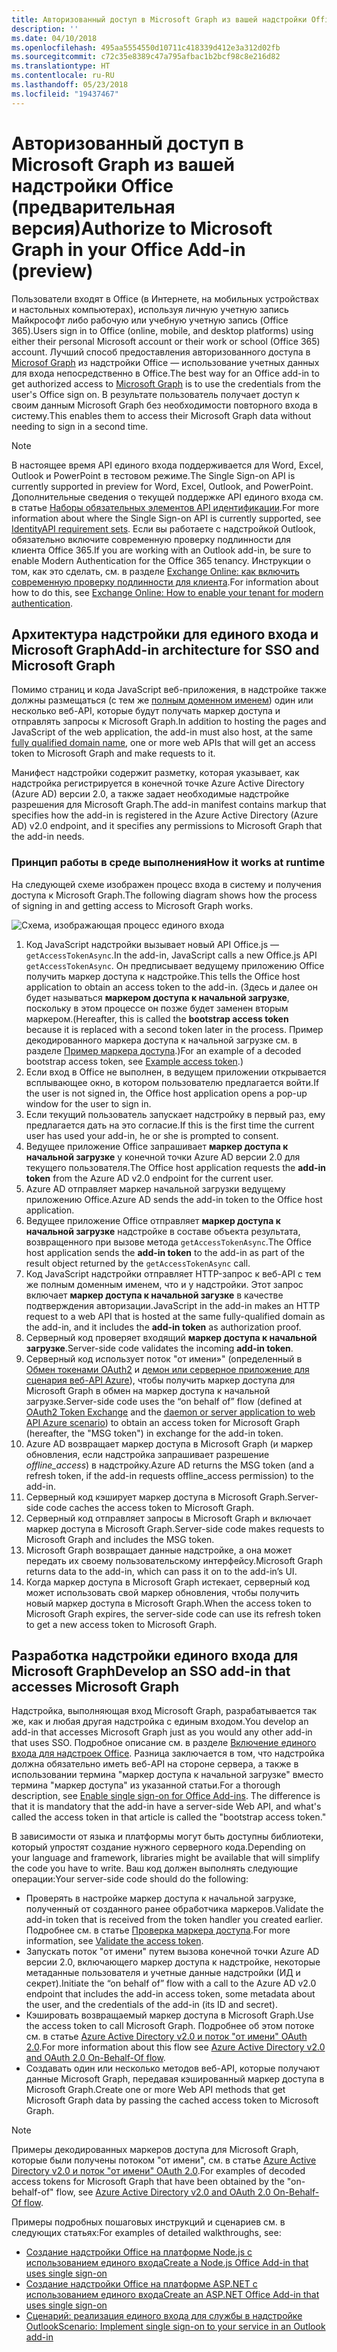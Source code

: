 ```yaml
---
title: Авторизованный доступ в Microsoft Graph из вашей надстройки Office
description: ''
ms.date: 04/10/2018
ms.openlocfilehash: 495aa5554550d10711c418339d412e3a312d02fb
ms.sourcegitcommit: c72c35e8389c47a795afbac1b2bcf98c8e216d82
ms.translationtype: HT
ms.contentlocale: ru-RU
ms.lasthandoff: 05/23/2018
ms.locfileid: "19437467"
---
```

# <a name="authorize-to-microsoft-graph-in-your-office-add-in-preview"></a><span data-ttu-id="faaa7-102">Авторизованный доступ в Microsoft Graph из вашей надстройки Office (предварительная версия)</span><span class="sxs-lookup"><span data-stu-id="faaa7-102">Authorize to Microsoft Graph in your Office Add-in (preview)</span></span>

<span data-ttu-id="faaa7-103">Пользователи входят в Office (в Интернете, на мобильных устройствах и настольных компьютерах), используя личную учетную запись Майкрософт либо рабочую или учебную учетную запись (Office 365).</span><span class="sxs-lookup"><span data-stu-id="faaa7-103">Users sign in to Office (online, mobile, and desktop platforms) using either their personal Microsoft account or their work or school (Office 365) account.</span></span> <span data-ttu-id="faaa7-104">Лучший способ предоставления авторизованного доступа в [Microsof Graph](https://developer.microsoft.com/graph/docs) из надстройки Office — использование учетных данных для входа непосредственно в Office.</span><span class="sxs-lookup"><span data-stu-id="faaa7-104">The best way for an Office add-in to get authorized access to [Microsoft Graph](https://developer.microsoft.com/graph/docs) is to use the credentials from the user's Office sign on.</span></span> <span data-ttu-id="faaa7-105">В результате пользователь получает доступ к своим данным Microsoft Graph без необходимости повторного входа в систему.</span><span class="sxs-lookup"><span data-stu-id="faaa7-105">This enables them to access their Microsoft Graph data without needing to sign in a second time.</span></span> 

> [!NOTE]
> <span data-ttu-id="faaa7-106">В настоящее время API единого входа поддерживается для Word, Excel, Outlook и PowerPoint в тестовом режиме.</span><span class="sxs-lookup"><span data-stu-id="faaa7-106">The Single Sign-on API is currently supported in preview for Word, Excel, Outlook, and PowerPoint.</span></span> <span data-ttu-id="faaa7-107">Дополнительные сведения о текущей поддержке API единого входа см. в статье [Наборы обязательных элементов API идентификации](https://dev.office.com/reference/add-ins/requirement-sets/identity-api-requirement-sets).</span><span class="sxs-lookup"><span data-stu-id="faaa7-107">For more information about where the Single Sign-on API is currently supported, see [IdentityAPI requirement sets](https://dev.office.com/reference/add-ins/requirement-sets/identity-api-requirement-sets).</span></span>
> <span data-ttu-id="faaa7-108">Если вы работаете с надстройкой Outlook, обязательно включите современную проверку подлинности для клиента Office 365.</span><span class="sxs-lookup"><span data-stu-id="faaa7-108">If you are working with an Outlook add-in, be sure to enable Modern Authentication for the Office 365 tenancy.</span></span> <span data-ttu-id="faaa7-109">Инструкции о том, как это сделать, см. в разделе [Exchange Online: как включить современную проверку подлинности для клиента](https://social.technet.microsoft.com/wiki/contents/articles/32711.exchange-online-how-to-enable-your-tenant-for-modern-authentication.aspx).</span><span class="sxs-lookup"><span data-stu-id="faaa7-109">For information about how to do this, see [Exchange Online: How to enable your tenant for modern authentication](https://social.technet.microsoft.com/wiki/contents/articles/32711.exchange-online-how-to-enable-your-tenant-for-modern-authentication.aspx).</span></span>

## <a name="add-in-architecture-for-sso-and-microsoft-graph"></a><span data-ttu-id="faaa7-110">Архитектура надстройки для единого входа и Microsoft Graph</span><span class="sxs-lookup"><span data-stu-id="faaa7-110">Add-in architecture for SSO and Microsoft Graph</span></span>

<span data-ttu-id="faaa7-111">Помимо страниц и кода JavaScript веб-приложения, в надстройке также должны размещаться (с тем же [полным доменном именем](https://msdn.microsoft.com/en-us/library/windows/desktop/ms682135.aspx#_dns_fully_qualified_domain_name_fqdn__gly)) один или несколько веб-API, которые будут получать маркер доступа и отправлять запросы к Microsoft Graph.</span><span class="sxs-lookup"><span data-stu-id="faaa7-111">In addition to hosting the pages and JavaScript of the web application, the add-in must also host, at the same [fully qualified domain name](https://msdn.microsoft.com/en-us/library/windows/desktop/ms682135.aspx#_dns_fully_qualified_domain_name_fqdn__gly), one or more web APIs that will get an access token to Microsoft Graph and make requests to it.</span></span>

<span data-ttu-id="faaa7-112">Манифест надстройки содержит разметку, которая указывает, как надстройка регистрируется в конечной точке Azure Active Directory (Azure AD) версии 2.0, а также задает необходимые надстройке разрешения для Microsoft Graph.</span><span class="sxs-lookup"><span data-stu-id="faaa7-112">The add-in manifest contains markup that specifies how the add-in is registered in the Azure Active Directory (Azure AD) v2.0 endpoint, and it specifies any permissions to Microsoft Graph that the add-in needs.</span></span>

### <a name="how-it-works-at-runtime"></a><span data-ttu-id="faaa7-113">Принцип работы в среде выполнения</span><span class="sxs-lookup"><span data-stu-id="faaa7-113">How it works at runtime</span></span>

<span data-ttu-id="faaa7-114">На следующей схеме изображен процесс входа в систему и получения доступа к Microsoft Graph.</span><span class="sxs-lookup"><span data-stu-id="faaa7-114">The following diagram shows how the process of signing in and getting access to Microsoft Graph works.</span></span>

![Схема, изображающая процесс единого входа](../images/sso-access-to-microsoft-graph.png)

1. <span data-ttu-id="faaa7-116">Код JavaScript надстройки вызывает новый API Office.js — `getAccessTokenAsync`.</span><span class="sxs-lookup"><span data-stu-id="faaa7-116">In the add-in, JavaScript calls a new Office.js API `getAccessTokenAsync`.</span></span> <span data-ttu-id="faaa7-117">Он предписывает ведущему приложению Office получить маркер доступа к надстройке.</span><span class="sxs-lookup"><span data-stu-id="faaa7-117">This tells the Office host application to obtain an access token to the add-in.</span></span> <span data-ttu-id="faaa7-118">(Здесь и далее он будет называться **маркером доступа к начальной загрузке**, поскольку в этом процессе он позже будет заменен вторым маркером.</span><span class="sxs-lookup"><span data-stu-id="faaa7-118">(Hereafter, this is called the **bootstrap access token** because it is replaced with a second token later in the process.</span></span> <span data-ttu-id="faaa7-119">Пример декодированного маркера доступа к начальной загрузке см. в разделе [Пример маркера доступа](sso-in-office-add-ins.md#example-access-token).)</span><span class="sxs-lookup"><span data-stu-id="faaa7-119">For an example of a decoded bootstrap access token, see [Example access token](sso-in-office-add-ins.md#example-access-token).)</span></span>
1. <span data-ttu-id="faaa7-120">Если вход в Office не выполнен, в ведущем приложении открывается всплывающее окно, в котором пользователю предлагается войти.</span><span class="sxs-lookup"><span data-stu-id="faaa7-120">If the user is not signed in, the Office host application opens a pop-up window for the user to sign in.</span></span>
1. <span data-ttu-id="faaa7-121">Если текущий пользователь запускает надстройку в первый раз, ему предлагается дать на это согласие.</span><span class="sxs-lookup"><span data-stu-id="faaa7-121">If this is the first time the current user has used your add-in, he or she is prompted to consent.</span></span>
1. <span data-ttu-id="faaa7-122">Ведущее приложение Office запрашивает **маркер доступа к начальной загрузке** у конечной точки Azure AD версии 2.0 для текущего пользователя.</span><span class="sxs-lookup"><span data-stu-id="faaa7-122">The Office host application requests the **add-in token** from the Azure AD v2.0 endpoint for the current user.</span></span>
1. <span data-ttu-id="faaa7-123">Azure AD отправляет маркер начальной загрузки ведущему приложению Office.</span><span class="sxs-lookup"><span data-stu-id="faaa7-123">Azure AD sends the add-in token to the Office host application.</span></span>
1. <span data-ttu-id="faaa7-124">Ведущее приложение Office отправляет **маркер доступа к начальной загрузке** надстройке в составе объекта результата, возвращенного при вызове метода `getAccessTokenAsync`.</span><span class="sxs-lookup"><span data-stu-id="faaa7-124">The Office host application sends the **add-in token** to the add-in as part of the result object returned by the `getAccessTokenAsync` call.</span></span>
1. <span data-ttu-id="faaa7-125">Код JavaScript надстройки отправляет HTTP-запрос к веб-API с тем же полным доменным именем, что и у надстройки. Этот запрос включает **маркер доступа к начальной загузке** в качестве подтверждения авторизации.</span><span class="sxs-lookup"><span data-stu-id="faaa7-125">JavaScript in the add-in makes an HTTP request to a web API that is hosted at the same fully-qualified domain as the add-in, and it includes the **add-in token** as authorization proof.</span></span>  
1. <span data-ttu-id="faaa7-126">Серверный код проверяет входящий **маркер доступа к начальной загрузке**.</span><span class="sxs-lookup"><span data-stu-id="faaa7-126">Server-side code validates the incoming **add-in token**.</span></span>
1. <span data-ttu-id="faaa7-127">Серверный код использует поток "от имени»" (определенный в [Обмен токенами OAuth2](https://tools.ietf.org/html/draft-ietf-oauth-token-exchange-02) и [демон или серверное приложение для сценария веб-API Azure](https://docs.microsoft.com/en-us/azure/active-directory/develop/active-directory-authentication-scenarios#daemon-or-server-application-to-web-api)), чтобы получить маркер доступа для Microsoft Graph в обмен на маркер доступа к начальной загрузке.</span><span class="sxs-lookup"><span data-stu-id="faaa7-127">Server-side code uses the “on behalf of” flow (defined at [OAuth2 Token Exchange](https://tools.ietf.org/html/draft-ietf-oauth-token-exchange-02) and the [daemon or server application to web API Azure scenario](https://docs.microsoft.com/en-us/azure/active-directory/develop/active-directory-authentication-scenarios#daemon-or-server-application-to-web-api)) to obtain an access token for Microsoft Graph (hereafter, the "MSG token") in exchange for the add-in token.</span></span>
1. <span data-ttu-id="faaa7-128">Azure AD возвращает маркер доступа в Microsoft Graph (и маркер обновления, если надстройка запрашивает разрешение *offline_access*) в надстройку.</span><span class="sxs-lookup"><span data-stu-id="faaa7-128">Azure AD returns the MSG token (and a refresh token, if the add-in requests offline_access permission) to the add-in.</span></span>
1. <span data-ttu-id="faaa7-129">Серверный код кэширует маркер доступа в Microsoft Graph.</span><span class="sxs-lookup"><span data-stu-id="faaa7-129">Server-side code caches the access token to Microsoft Graph.</span></span>
1. <span data-ttu-id="faaa7-130">Серверный код отправляет запросы в Microsoft Graph и включает маркер доступа в Microsoft Graph.</span><span class="sxs-lookup"><span data-stu-id="faaa7-130">Server-side code makes requests to Microsoft Graph and includes the MSG token.</span></span>
1. <span data-ttu-id="faaa7-131">Microsoft Graph возвращает данные надстройке, а она может передать их своему пользовательскому интерфейсу.</span><span class="sxs-lookup"><span data-stu-id="faaa7-131">Microsoft Graph returns data to the add-in, which can pass it on to the add-in’s UI.</span></span>
1. <span data-ttu-id="faaa7-132">Когда маркер доступа в Microsoft Graph истекает, серверный код может использовать свой маркер обновления, чтобы получить новый маркер доступа в Microsoft Graph.</span><span class="sxs-lookup"><span data-stu-id="faaa7-132">When the access token to Microsoft Graph expires, the server-side code can use its refresh token to get a new access token to Microsoft Graph.</span></span>

## <a name="develop-an-sso-add-in-that-accesses-microsoft-graph"></a><span data-ttu-id="faaa7-133">Разработка надстройки единого входа для Microsoft Graph</span><span class="sxs-lookup"><span data-stu-id="faaa7-133">Develop an SSO add-in that accesses Microsoft Graph</span></span>

<span data-ttu-id="faaa7-134">Надстройка, выполняющая вход Microsoft Graph, разрабатывается так же, как и любая другая надстройка с единым входом.</span><span class="sxs-lookup"><span data-stu-id="faaa7-134">You develop an add-in that accesses Microsoft Graph just as you would any other add-in that uses SSO.</span></span> <span data-ttu-id="faaa7-135">Подробное описание см. в разделе [Включение единого входа для надстроек Office](https://docs.microsoft.com/en-us/office/dev/add-ins/develop/sso-in-office-add-ins). Разница заключается в том, что надстройка должна обязательно иметь веб-API на стороне сервера, а также в использовании термина "маркер доступа к начальной загрузке" вместо термина "маркер доступа" из указанной статьи.</span><span class="sxs-lookup"><span data-stu-id="faaa7-135">For a thorough description, see [Enable single sign-on for Office Add-ins](https://docs.microsoft.com/en-us/office/dev/add-ins/develop/sso-in-office-add-ins). The difference is that it is mandatory that the add-in have a server-side Web API, and what's called the access token in that article is called the "bootstrap access token."</span></span> 

<span data-ttu-id="faaa7-136">В зависимости от языка и платформы могут быть доступны библиотеки, который упростят создание нужного серверного кода.</span><span class="sxs-lookup"><span data-stu-id="faaa7-136">Depending on your language and framework, libraries might be available that will simplify the code you have to write.</span></span> <span data-ttu-id="faaa7-137">Ваш код должен выполнять следующие операции:</span><span class="sxs-lookup"><span data-stu-id="faaa7-137">Your server-side code should do the following:</span></span>

* <span data-ttu-id="faaa7-138">Проверять в настройке маркер доступа к начальной загрузке, полученный от созданного ранее обработчика маркеров.</span><span class="sxs-lookup"><span data-stu-id="faaa7-138">Validate the add-in token that is received from the token handler you created earlier.</span></span> <span data-ttu-id="faaa7-139">Подробнее см. в статье [Проверка маркера доступа](sso-in-office-add-ins.md#validate-the-access-token).</span><span class="sxs-lookup"><span data-stu-id="faaa7-139">For more information, see [Validate the access token](sso-in-office-add-ins.md#validate-the-access-token).</span></span> 
* <span data-ttu-id="faaa7-140">Запускать поток "от имени" путем вызова конечной точки Azure AD версии 2.0, включающего маркер доступа к надстройке, некоторые метаданные пользователя и учетные данные надстройки (ИД и секрет).</span><span class="sxs-lookup"><span data-stu-id="faaa7-140">Initiate the “on behalf of” flow with a call to the Azure AD v2.0 endpoint that includes the add-in access token, some metadata about the user, and the credentials of the add-in (its ID and secret).</span></span>
* <span data-ttu-id="faaa7-141">Кэшировать возвращаемый маркер доступа в Microsoft Graph.</span><span class="sxs-lookup"><span data-stu-id="faaa7-141">Use the access token to call Microsoft Graph.</span></span> <span data-ttu-id="faaa7-142">Подробнее об этом потоке см. в статье [Azure Active Directory v2.0 и поток "от имени" OAuth 2.0](https://docs.microsoft.com/en-us/azure/active-directory/develop/active-directory-v2-protocols-oauth-on-behalf-of).</span><span class="sxs-lookup"><span data-stu-id="faaa7-142">For more information about this flow see [Azure Active Directory v2.0 and OAuth 2.0 On-Behalf-Of flow](https://docs.microsoft.com/en-us/azure/active-directory/develop/active-directory-v2-protocols-oauth-on-behalf-of).</span></span>
* <span data-ttu-id="faaa7-143">Создавать один или несколько методов веб-API, которые получают данные Microsoft Graph, передавая кэшированный маркер доступа в Microsoft Graph.</span><span class="sxs-lookup"><span data-stu-id="faaa7-143">Create one or more Web API methods that get Microsoft Graph data by passing the cached access token to Microsoft Graph.</span></span>

> [!NOTE]
> <span data-ttu-id="faaa7-144">Примеры декодированных маркеров доступа для Microsoft Graph, которые были получены потоком "от имени", см. в статье [Azure Active Directory v2.0 и поток "от имени" OAuth 2.0](https://docs.microsoft.com/en-us/azure/active-directory/develop/active-directory-v2-protocols-oauth-on-behalf-of).</span><span class="sxs-lookup"><span data-stu-id="faaa7-144">For examples of decoded access tokens for Microsoft Graph that have been obtained by the "on-behalf-of" flow, see [Azure Active Directory v2.0 and OAuth 2.0 On-Behalf-Of flow](https://docs.microsoft.com/en-us/azure/active-directory/develop/active-directory-v2-protocols-oauth-on-behalf-of).</span></span>

<span data-ttu-id="faaa7-145">Примеры подробных пошаговых инструкций и сценариев см. в следующих статьях:</span><span class="sxs-lookup"><span data-stu-id="faaa7-145">For examples of detailed walkthroughs, see:</span></span>

* [<span data-ttu-id="faaa7-146">Создание надстройки Office на платформе Node.js с использованием единого входа</span><span class="sxs-lookup"><span data-stu-id="faaa7-146">Create a Node.js Office Add-in that uses single sign-on</span></span>](create-sso-office-add-ins-nodejs.md)
* [<span data-ttu-id="faaa7-147">Создание надстройки Office на платформе ASP.NET с использованием единого входа</span><span class="sxs-lookup"><span data-stu-id="faaa7-147">Create an ASP.NET Office Add-in that uses single sign-on</span></span>](create-sso-office-add-ins-aspnet.md)
* [<span data-ttu-id="faaa7-148">Сценарий: реализация единого входа для службы в надстройке Outlook</span><span class="sxs-lookup"><span data-stu-id="faaa7-148">Scenario: Implement single sign-on to your service in an Outlook add-in</span></span>](https://docs.microsoft.com/en-us/outlook/add-ins/implement-sso-in-outlook-add-in)




